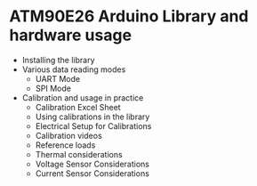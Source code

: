 # ATM90E26 Arduino Library and hardware usage

- Installing the library
- Various data reading modes
  - UART Mode
  - SPI Mode
- Calibration and usage in practice
  - Calibration Excel Sheet
  - Using calibrations in the library
  - Electrical Setup for Calibrations
  - Calibration videos
  - Reference loads
  - Thermal considerations
  - Voltage Sensor Considerations
  - Current Sensor Considerations